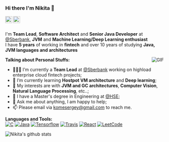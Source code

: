 ### Hi there I'm Nikita 👋

<a href="https://twitter.com/DrEdwardHyde">
  <img align="left" alt="Nikita's Twitter" width="22px" src="https://cdn.jsdelivr.net/npm/simple-icons@v3/icons/twitter.svg" />
</a>

<a href="https://medium.com/@dredwardhyde">
  <img align="left" alt="Nikita's Medium" width="22px" src="https://cdn.jsdelivr.net/npm/simple-icons@v3/icons/medium.svg" />
</a>

<br />  
<br />  

I'm **Team Lead**, **Software Architect** and **Senior Java Developer** at [@Sberbank](https://www.sberbank.ru/), **JVM** and **Machine Learning/Deep  Learning enthusiast**  
I have **5 years** of working in **fintech** and over 10 years of studying **Java, JVM languages and architectures**

  <img align="right" alt="GIF" src="https://i.pinimg.com/originals/e4/26/70/e426702edf874b181aced1e2fa5c6cde.gif" />

**Talking about Personal Stuffs:**

- 👨🏽‍💻 I’m currently a **Team Lead** at [@Sberbank](https://www.sberbank.ru/) working on highload enterprise cloud fintech projects;
- 🌱 I’m currently learning **Hostpot VM architecture** and  **Deep learning**; 
- 🤔 My interests are with **JVM and GC architectures**, **Computer Vision**, **Natural Language Processing**, etc..;
- 💼 I have a Master's degree in Engineering at [@HSE](https://www.hse.ru/en/);
- 💬 Ask me about anything, I am happy to help;
- 📫 Please email via komesergey@gmail.com to reach me.


**Languages and Tools:**  
[![C](https://img.shields.io/badge/-A8B9CC?style=flat&logo=c&logoColor=white&link=https://github.com/dredwardhyde)](https://github.com/dredwardhyde) 
[![Java](https://img.shields.io/badge/Java-orange?style=flat&logo=java&logoColor=white&link=https://github.com/dredwardhyde)](https://github.com/dredwardhyde) 
[![Tensorflow](https://img.shields.io/badge/-Tensorflow-gray?style=flat&logo=tensorflow&link=https://github.com/dredwardhyde)](https://github.com/dredwardhyde) 
[![Travis](https://img.shields.io/badge/-Travis-red?style=flat&logo=travis&link=https://github.com/dredwardhyde)](https://github.com/dredwardhyde) 
[![React](https://img.shields.io/badge/-React-black?style=flat&logo=react&link=https://github.com/dredwardhyde)](https://github.com/dredwardhyde) 
[![LeetCode](https://img.shields.io/badge/-LeetCode-02569B?style=flat&logo=leetCode&link=https://github.com/dredwardhyde)](https://github.com/dredwardhyde)

![Nikita's github stats](https://github-readme-stats.vercel.app/api?username=dredwardhyde&show_icons=true&hide_border=true)
